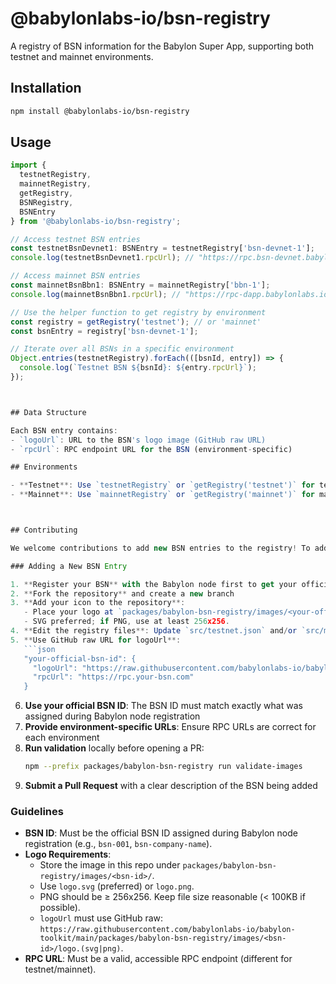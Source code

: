 # @babylonlabs-io/bsn-registry

A registry of BSN information for the Babylon Super App, supporting both testnet and mainnet environments.

## Installation

```bash
npm install @babylonlabs-io/bsn-registry
```

## Usage

```typescript
import {
  testnetRegistry,
  mainnetRegistry,
  getRegistry,
  BSNRegistry,
  BSNEntry
} from '@babylonlabs-io/bsn-registry';

// Access testnet BSN entries
const testnetBsnDevnet1: BSNEntry = testnetRegistry['bsn-devnet-1'];
console.log(testnetBsnDevnet1.rpcUrl); // "https://rpc.bsn-devnet.babylonlabs.io/"

// Access mainnet BSN entries
const mainnetBsnBbn1: BSNEntry = mainnetRegistry['bbn-1'];
console.log(mainnetBsnBbn1.rpcUrl); // "https://rpc-dapp.babylonlabs.io"

// Use the helper function to get registry by environment
const registry = getRegistry('testnet'); // or 'mainnet'
const bsnEntry = registry['bsn-devnet-1'];

// Iterate over all BSNs in a specific environment
Object.entries(testnetRegistry).forEach(([bsnId, entry]) => {
  console.log(`Testnet BSN ${bsnId}: ${entry.rpcUrl}`);
});



## Data Structure

Each BSN entry contains:
- `logoUrl`: URL to the BSN's logo image (GitHub raw URL)
- `rpcUrl`: RPC endpoint URL for the BSN (environment-specific)

## Environments

- **Testnet**: Use `testnetRegistry` or `getRegistry('testnet')` for testnet BSNs
- **Mainnet**: Use `mainnetRegistry` or `getRegistry('mainnet')` for mainnet BSNs



## Contributing

We welcome contributions to add new BSN entries to the registry! To add a new BSN:

### Adding a New BSN Entry

1. **Register your BSN** with the Babylon node first to get your official BSN ID
2. **Fork the repository** and create a new branch
3. **Add your icon to the repository**:
   - Place your logo at `packages/babylon-bsn-registry/images/<your-official-bsn-id>/logo.svg` (preferred) or `logo.png`.
   - SVG preferred; if PNG, use at least 256x256.
4. **Edit the registry files**: Update `src/testnet.json` and/or `src/mainnet.json` to add your BSN entry.
5. **Use GitHub raw URL for logoUrl**:
   ```json
   "your-official-bsn-id": {
     "logoUrl": "https://raw.githubusercontent.com/babylonlabs-io/babylon-toolkit/main/packages/babylon-bsn-registry/images/your-official-bsn-id/logo.svg",
     "rpcUrl": "https://rpc.your-bsn.com"
   }
   ```
6. **Use your official BSN ID**: The BSN ID must match exactly what was assigned during Babylon node registration
7. **Provide environment-specific URLs**: Ensure RPC URLs are correct for each environment
8. **Run validation** locally before opening a PR:
   ```bash
   npm --prefix packages/babylon-bsn-registry run validate-images
   ```
9. **Submit a Pull Request** with a clear description of the BSN being added

### Guidelines

- **BSN ID**: Must be the official BSN ID assigned during Babylon node registration (e.g., `bsn-001`, `bsn-company-name`).
- **Logo Requirements**:
  - Store the image in this repo under `packages/babylon-bsn-registry/images/<bsn-id>/`.
  - Use `logo.svg` (preferred) or `logo.png`.
  - PNG should be ≥ 256x256. Keep file size reasonable (< 100KB if possible).
  - `logoUrl` must use GitHub raw: `https://raw.githubusercontent.com/babylonlabs-io/babylon-toolkit/main/packages/babylon-bsn-registry/images/<bsn-id>/logo.(svg|png)`.
- **RPC URL**: Must be a valid, accessible RPC endpoint (different for testnet/mainnet).
